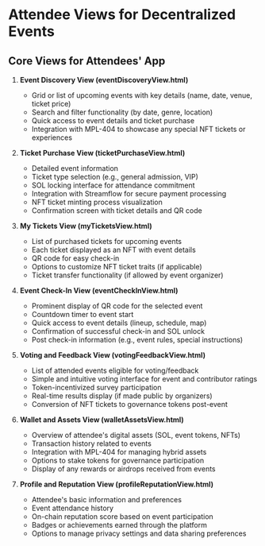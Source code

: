 # Attendee Views for Decentralized Events

## Core Views for Attendees' App

1. **Event Discovery View (eventDiscoveryView.html)**
   - Grid or list of upcoming events with key details (name, date, venue, ticket price)
   - Search and filter functionality (by date, genre, location)
   - Quick access to event details and ticket purchase
   - Integration with MPL-404 to showcase any special NFT tickets or experiences

2. **Ticket Purchase View (ticketPurchaseView.html)**
   - Detailed event information
   - Ticket type selection (e.g., general admission, VIP)
   - SOL locking interface for attendance commitment
   - Integration with Streamflow for secure payment processing
   - NFT ticket minting process visualization
   - Confirmation screen with ticket details and QR code

3. **My Tickets View (myTicketsView.html)**
   - List of purchased tickets for upcoming events
   - Each ticket displayed as an NFT with event details
   - QR code for easy check-in
   - Options to customize NFT ticket traits (if applicable)
   - Ticket transfer functionality (if allowed by event organizer)

4. **Event Check-In View (eventCheckInView.html)**
   - Prominent display of QR code for the selected event
   - Countdown timer to event start
   - Quick access to event details (lineup, schedule, map)
   - Confirmation of successful check-in and SOL unlock
   - Post check-in information (e.g., event rules, special instructions)

5. **Voting and Feedback View (votingFeedbackView.html)**
   - List of attended events eligible for voting/feedback
   - Simple and intuitive voting interface for event and contributor ratings
   - Token-incentivized survey participation
   - Real-time results display (if made public by organizers)
   - Conversion of NFT tickets to governance tokens post-event

6. **Wallet and Assets View (walletAssetsView.html)**
   - Overview of attendee's digital assets (SOL, event tokens, NFTs)
   - Transaction history related to events
   - Integration with MPL-404 for managing hybrid assets
   - Options to stake tokens for governance participation
   - Display of any rewards or airdrops received from events

7. **Profile and Reputation View (profileReputationView.html)**
   - Attendee's basic information and preferences
   - Event attendance history
   - On-chain reputation score based on event participation
   - Badges or achievements earned through the platform
   - Options to manage privacy settings and data sharing preferences
